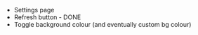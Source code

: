* Settings page
* Refresh button - DONE
* Toggle background colour (and eventually custom bg colour)